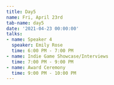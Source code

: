 ```yaml
---
title: Day5
name: Fri, April 23rd
tab-name: day5
date: '2021-04-23 00:00:00'
talks:
- name: Speaker 4
  speaker: Emily Rose
  time: 6:00 PM - 7:00 PM
- name: Indie Game Showcase/Interviews
  time: 7:00 PM - 9:00 PM
- name: Award Ceremony
  time: 9:00 PM - 10:00 PM
---
```


